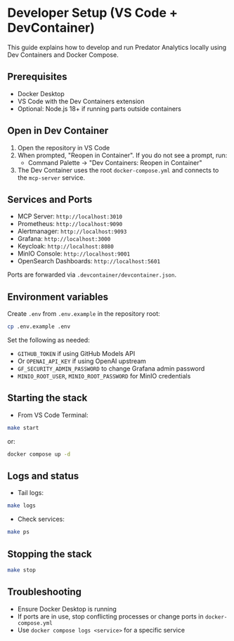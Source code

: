 # Developer Setup (VS Code + DevContainer)

This guide explains how to develop and run Predator Analytics locally using Dev Containers and Docker Compose.

## Prerequisites

- Docker Desktop
- VS Code with the Dev Containers extension
- Optional: Node.js 18+ if running parts outside containers

## Open in Dev Container

1. Open the repository in VS Code
2. When prompted, "Reopen in Container". If you do not see a prompt, run:
   - Command Palette → "Dev Containers: Reopen in Container"
3. The Dev Container uses the root `docker-compose.yml` and connects to the `mcp-server` service.

## Services and Ports

- MCP Server: `http://localhost:3010`
- Prometheus: `http://localhost:9090`
- Alertmanager: `http://localhost:9093`
- Grafana: `http://localhost:3000`
- Keycloak: `http://localhost:8080`
- MinIO Console: `http://localhost:9001`
- OpenSearch Dashboards: `http://localhost:5601`

Ports are forwarded via `.devcontainer/devcontainer.json`.

## Environment variables

Create `.env` from `.env.example` in the repository root:

```bash
cp .env.example .env
```

Set the following as needed:

- `GITHUB_TOKEN` if using GitHub Models API
- Or `OPENAI_API_KEY` if using OpenAI upstream
- `GF_SECURITY_ADMIN_PASSWORD` to change Grafana admin password
- `MINIO_ROOT_USER`, `MINIO_ROOT_PASSWORD` for MinIO credentials

## Starting the stack

- From VS Code Terminal:

```bash
make start
```

or:

```bash
docker compose up -d
```

## Logs and status

- Tail logs:

```bash
make logs
```

- Check services:

```bash
make ps
```

## Stopping the stack

```bash
make stop
```

## Troubleshooting

- Ensure Docker Desktop is running
- If ports are in use, stop conflicting processes or change ports in `docker-compose.yml`
- Use `docker compose logs <service>` for a specific service
